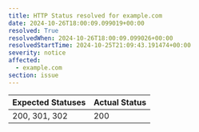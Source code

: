 ```yaml
---
title: HTTP Status resolved for example.com
date: 2024-10-26T18:00:09.099019+00:00
resolved: True
resolvedWhen: 2024-10-26T18:00:09.099026+00:00
resolvedStartTime: 2024-10-25T21:09:43.191474+00:00
severity: notice
affected:
  - example.com
section: issue
---
```


| Expected Statuses | Actual Status  |
|-------------------|----------------|
| 200, 301, 302 | 200 |

